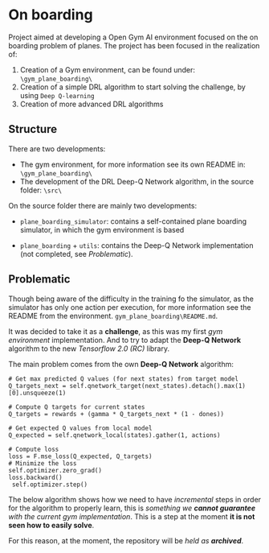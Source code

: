 # On boarding
Project aimed at developing a Open Gym AI environment focused on the on boarding problem of planes. The project has
been focused in the realization of:

1. Creation of a Gym environment, can be found under: `\gym_plane_boarding\` 
2. Creation of a simple DRL algorithm to start solving the challenge, by using `Deep Q-learning`
3. Creation of more advanced DRL algorithms

## Structure 
There are two developments:
- The gym environment, for more information see its own README in: `\gym_plane_boarding\` 
- The development of the DRL Deep-Q Network algorithm, in the source folder: `\src\` 
 

On the source folder there are mainly two developments:
- `plane_boarding_simulator`: contains a self-contained plane boarding simulator, in which the gym environment is based

- `plane_boarding` + `utils`: contains the Deep-Q Network implementation (not completed, see _Problematic_). 

## Problematic 
Though being aware of the difficulty in the training fo the simulator, as the simulator has only one action per
execution, for more information see the README from the environment. `gym_plane_boarding\README.md`. 

It was decided to take it as a __challenge__, as this was my first _gym environment_ implementation. And to try to 
adapt the __Deep-Q Network__ algorithm to the new _Tensorflow 2.0 (RC)_ library. 

The main problem comes from the own __Deep-Q Network__ algorithm: 

    # Get max predicted Q values (for next states) from target model
    Q_targets_next = self.qnetwork_target(next_states).detach().max(1)[0].unsqueeze(1)
    
    # Compute Q targets for current states 
    Q_targets = rewards + (gamma * Q_targets_next * (1 - dones))

    # Get expected Q values from local model
    Q_expected = self.qnetwork_local(states).gather(1, actions)

    # Compute loss
    loss = F.mse_loss(Q_expected, Q_targets)
    # Minimize the loss
    self.optimizer.zero_grad()
    loss.backward()
     self.optimizer.step()

The below algorithm shows how we need to have _incremental_ steps in order for the algorithm to properly learn, this is 
_something we __cannot guarantee__ with the current gym implementation_. This is a step at the moment __it is not seen
how to easily solve__. 

For this reason, at the moment, the repository will be *held as __archived__*. 
